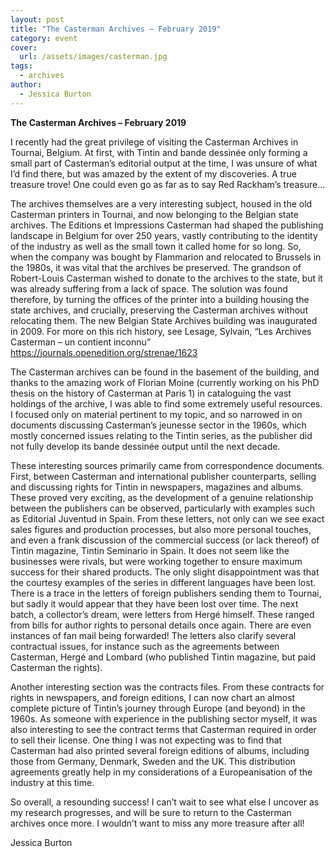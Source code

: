 ```yaml
---
layout: post
title: "The Casterman Archives – February 2019"
category: event
cover:
  url: /assets/images/casterman.jpg
tags:
  - archives 
author:
  - Jessica Burton
---
```


**The Casterman Archives – February 2019**

I recently had the great privilege of visiting the Casterman Archives in Tournai, Belgium. At first, with Tintin and bande dessinée only forming a small part of Casterman’s editorial output at the time, I was unsure of what I’d find there, but was amazed by the extent of my discoveries. A true treasure trove! One could even go as far as to say Red Rackham’s treasure…

<!-- more -->

The archives themselves are a very interesting subject, housed in the old Casterman printers in Tournai, and now belonging to the Belgian state archives. The Editions et Impressions Casterman had shaped the publishing landscape in Belgium for over 250 years, vastly contributing to the identity of the industry as well as the small town it called home for so long. So, when the company was bought by Flammarion and relocated to Brussels in the 1980s, it was vital that the archives be preserved. The grandson of Robert-Louis Casterman wished to donate to the archives to the state, but it was already suffering from a lack of space. The solution was found therefore, by turning the offices of the printer into a building housing the state archives, and crucially, preserving the Casterman archives without relocating them. The new Belgian State Archives building was inaugurated in 2009. For more on this rich history, see Lesage, Sylvain, “Les Archives Casterman – un contient inconnu”  https://journals.openedition.org/strenae/1623

The Casterman archives can be found in the basement of the building, and thanks to the amazing work of Florian Moine (currently working on his PhD thesis on the history of Casterman at Paris 1) in cataloguing the vast holdings of the archive, I was able to find some extremely useful resources. I focused only on material pertinent to my topic, and so narrowed in on documents discussing Casterman’s jeunesse sector in the 1960s, which mostly concerned issues relating to the Tintin series, as the publisher did not fully develop its bande dessinée output until the next decade.  

These interesting sources primarily came from correspondence documents. First, between Casterman and international publisher counterparts, selling and discussing rights for Tintin in newspapers, magazines and albums. These proved very exciting, as the development of a genuine relationship between the publishers can be observed, particularly with examples such as Editorial Juventud in Spain. From these letters, not only can we see exact sales figures and production processes, but also more personal touches, and even a frank discussion of the commercial success (or lack thereof) of Tintin magazine, Tintin Seminario in Spain. It does not seem like the businesses were rivals, but were working together to ensure maximum success for their shared products. The only slight disappointment was that the courtesy examples of the series in different languages have been lost. There is a trace in the letters of foreign publishers sending them to Tournai, but sadly it would appear that they have been lost over time.
The next batch, a collector’s dream, were letters from Hergé himself. These ranged from bills for author rights to personal details once again. There are even instances of fan mail being forwarded! The letters also clarify several contractual issues, for instance such as the agreements between Casterman, Hergé and Lombard (who published Tintin magazine, but paid Casterman the rights).

Another interesting section was the contracts files. From these contracts for rights in newspapers, and foreign editions, I can now chart an almost complete picture of Tintin’s journey through Europe (and beyond) in the 1960s. As someone with experience in the publishing sector myself, it was also interesting to see the contract terms that Casterman required in order to sell their license.
One thing I was not expecting was to find that Casterman had also printed several foreign editions of albums, including those from Germany, Denmark, Sweden and the UK. This distribution agreements greatly help in my considerations of a Europeanisation of the industry at this time.

So overall, a resounding success! I can’t wait to see what else I uncover as my research progresses, and will be sure to return to the Casterman archives once more. I wouldn’t want to miss any more treasure after all!

Jessica Burton
